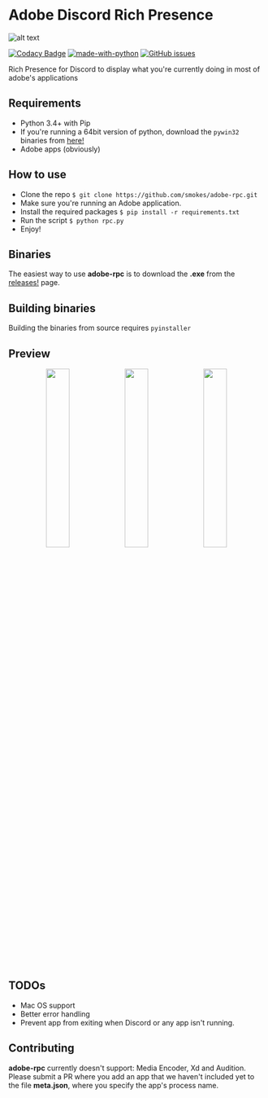 # Adobe Discord Rich Presence

![alt text][header]

[![Codacy Badge](https://api.codacy.com/project/badge/Grade/719bbef946084e78b20a1c7c63420e86)](https://www.codacy.com/app/imsmokie/adobe-rpc?utm_source=github.com&utm_medium=referral&utm_content=smokes/adobe-rpc&utm_campaign=Badge_Grade)
[![made-with-python](https://img.shields.io/badge/Made%20with-Python-1f425f.svg)](https://www.python.org/)
[![GitHub issues](https://img.shields.io/github/issues/smokes/adobe-rpc.svg)](https://GitHub.com/smokes/adobe-rpc/issues/)

Rich Presence for Discord to display what you're currently doing in most of adobe's applications

## Requirements

- Python 3.4+ with Pip
- If you're running a 64bit version of python, download the `pywin32` binaries from [here!](https://github.com/mhammond/pywin32/releases)
- Adobe apps (obviously)

## How to use

- Clone the repo `$ git clone https://github.com/smokes/adobe-rpc.git`
- Make sure you're running an Adobe application.
- Install the required packages `$ pip install -r requirements.txt`
- Run the script `$ python rpc.py`
- Enjoy!

## Binaries

The easiest way to use **adobe-rpc** is to download the **.exe** from the [releases!](https://github.com/smokes/adobe-rpc/releases) page.

## Building binaries

Building the binaries from source requires `pyinstaller`

## Preview

<div align="center">
   <img src="https://i.imgur.com/h1ipmi8.png" width="30%" />
   <img src="https://i.imgur.com/Zf6drg7.png" width="30%" />
   <img src="https://i.imgur.com/CIneIrh.png" width="30%" />
</div>

## TODOs

- Mac OS support
- Better error handling
- Prevent app from exiting when Discord or any app isn't running.

## Contributing

**adobe-rpc** currently doesn't support: Media Encoder, Xd and Audition. Please submit a PR where you add an app that we haven't included yet to the file **meta.json**, where you specify the app's process name.

[header]: https://i.imgur.com/zGFYunZ.png "Repo header"
